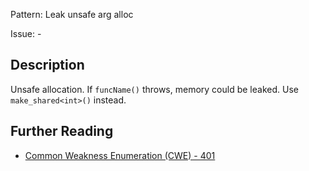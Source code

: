 Pattern: Leak unsafe arg alloc

Issue: -

## Description

Unsafe allocation. If `funcName()` throws, memory could be leaked. Use `make_shared<int>()` instead.

## Further Reading

* [Common Weakness Enumeration (CWE) - 401](https://cwe.mitre.org/data/definitions/401.html)